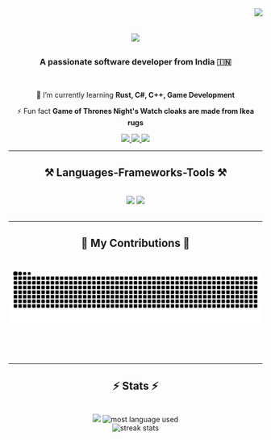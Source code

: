 <img align="right" src="https://visitor-badge.laobi.icu/badge?page_id=xcloudzy.xcloudzy" />

<h1 align="center">
    <img src="https://readme-typing-svg.herokuapp.com/?font=Righteous&size=35&center=true&vCenter=true&width=500&height=70&duration=4000&lines=Hi+There!+👋;+I'm+Cloudzy+a.k.a+Rossi+Amit!;" />
</h1>

<h3 align="center">A passionate software developer from India 🇮🇳</h3>

<br/>

<div align="center">
 
 <!-- 🔭 I’m currently working on **a marketplace** -->
 
 🌱 I’m currently learning **Rust, C#, C++, Game Development**

⚡ Fun fact **Game of Thrones Night's Watch cloaks are made from Ikea rugs**

 </div>
 
<div align="center"> 
  <a href="mailto:amit4.gujarat@gmail.com">
    <img src="https://img.shields.io/badge/Gmail-333333?style=for-the-badge&logo=gmail&logoColor=red" />
  </a>
  <a href="https://linkedin.com/in/rossiamit" target="_blank">
    <img src="https://img.shields.io/badge/LinkedIn-0077B5?style=for-the-badge&logo=linkedin&logoColor=white" target="_blank" />
  </a>
  <a href="https://xcloudzy.vercel.app" target="_blank">
     <img src="https://img.shields.io/badge/Portfolio-FF5722?style=for-the-badge&logo=todoist&logoColor=white" target="_blank" /> <!-- sqlite, safari, google-chrome are other good icon options -->
  </a>
</div>

 <hr/>
 
<h2 align="center">⚒️ Languages-Frameworks-Tools ⚒️</h2>
<br/>
<div align="center">
    <img src="https://skillicons.dev/icons?i=react,bootstrap,mui,html,css,vscode,github,figma,tailwind,git" />
    <img src="https://skillicons.dev/icons?i=nodejs,csharp,python,javascript,typescript,express,firebase,mongodb,c,java,nextjs,mysql" /><br>
</div>

<br/>
<hr/>

<div align="center">
  <h2>🐍 My Contributions 🐍</h2>
  <br>
  <img alt="snake eating my contributions" src="https://github.com/xcloudzy/xcloudzy/blob/output/github-snake-dark.svg" />
  
  <br/><br/><br/>
</div>

<hr/>

<h2 align="center">⚡ Stats ⚡</h2>
<br>
<div align=center>
  <a href="https://discord.com/users/554929630377672706"><img src="https://lanyard.cnrad.dev/api/554929630377672706?showDisplayName=true" /></a>
  <img width=330 src="https://github-readme-stats.vercel.app/api/top-langs/?username=xcloudzy&show_icons=true&theme=dark&hide_border=true&custom_title=Most%20used%20languages&langs_count=10&layout=compact&border_radius=10" alt="most language used" />
  <br/>
  <img src="https://github-readme-streak-stats-lime-nu.vercel.app?user=xcloudzy&theme=dark&hide_border=true&short_numbers=true&date_format=j%20M%5B%20Y%5D&ring=3900EB" alt="streak stats"/>
</div>
<!-- <a href="https://git.io/streak-stats"><img src="https://github-readme-streak-stats-lime-nu.vercel.app?user=xcloudzy&theme=dark&date_format=j%20M%5B%20Y%5D&mode=weekly&border_radius=10" alt="GitHub Streak" /></a> -->

<!-- <br/><br/>

<hr/>

<br/>

<div align="center">
<a href='https://ko-fi.com/V7V4RAK9C' target='_blank'><img height='64' style='border:0px;height:64px;' src='https://storage.ko-fi.com/cdn/kofi1.png?v=3' border='0' alt='Buy Me a Coffee at ko-fi.com' /></a>
</div> -->

<br/>
